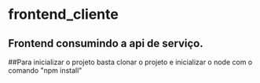 # frontend_cliente
## Frontend consumindo a api de serviço.

##Para inicializar o projeto basta clonar o projeto e inicializar o node com o comando "npm install"
